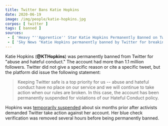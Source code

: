 ```yaml
---
title: Twitter Bans Katie Hopkins
date: 2020-06-19
image: /img/people/katie-hopkins.jpg
corpos: [ twitter ]
tags: [ banned ]
sources:
 - [ 'Heavy "''Apprentice'' Star Katie Hopkins Permanently Banned on Twitter for Abusive Conduct" by Emily Bicks (19 Jun 2020)', 'archive.vn/6csNY' ]
 - [ 'Sky News "Katie Hopkins permanently banned by Twitter for breaking ''abuse and hate'' rules" by Chris Robertson (19 Jun 2020)', 'archive.vn/Hc258' ]
---
```


Katie Hopkins (**@KTHopkins**) was permanently banned from Twitter for "abuse
and hateful conduct." The account had more than 1.1 million followers. Twitter
did not give a specific reason or cite a specific tweet, but the platform did
issue the following statement:

> Keeping Twitter safe is a top priority for us -- abuse and hateful conduct
> have no place on our service and we will continue to take action when our
> rules are broken. In this case, the account has been permanently suspended
> for violations of our Hateful Conduct policy.

Hopkins was [temporarily suspended](/e/twitter-suspends-katie-hopkins/)
about six months prior after activists demanded Twitter take action against her
account. Her blue check verification was removed several hours before being
permanently banned.
